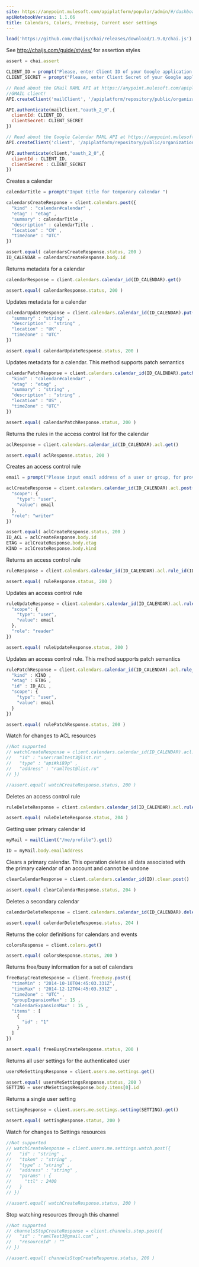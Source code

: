 ```yaml
---
site: https://anypoint.mulesoft.com/apiplatform/popular/admin/#/dashboard/apis/8157/versions/8356/portal/pages/7071/preview
apiNotebookVersion: 1.1.66
title: Calendars, Colors, Freebusy, Current user settings
---
```


```javascript
load('https://github.com/chaijs/chai/releases/download/1.9.0/chai.js')
```

See http://chaijs.com/guide/styles/ for assertion styles

```javascript
assert = chai.assert
```

```javascript
CLIENT_ID = prompt("Please, enter Client ID of your Google application.")
CLIENT_SECRET = prompt("Please, enter Client Secret of your Google application.")
```

```javascript
// Read about the GMail RAML API at https://anypoint.mulesoft.com/apiplatform/popular/admin/#/dashboard/apis/8157/versions/8356/contracts
//GMAIL client!
API.createClient('mailClient', '/apiplatform/repository/public/organizations/30/apis/7881/versions/8035/definition');
```

```javascript
API.authenticate(mailClient,"oauth_2_0",{
  clientId: CLIENT_ID,
  clientSecret: CLIENT_SECRET
})
```

```javascript
// Read about the Google Calendar RAML API at https://anypoint.mulesoft.com/apiplatform/popular/admin/#/dashboard/apis/8157/versions/8356/contracts
API.createClient('client', '/apiplatform/repository/public/organizations/30/apis/8157/versions/8356/definition');
```

```javascript
API.authenticate(client,"oauth_2_0",{
  clientId : CLIENT_ID,
  clientSecret : CLIENT_SECRET
})
```

Creates a calendar

```javascript
calendarTitle = prompt("Input title for temporary calendar ")
```

```javascript
calendarsCreateResponse = client.calendars.post({
  "kind" : "calendar#calendar" ,
  "etag" : "etag" ,
  "summary" : calendarTitle ,
  "description" : calendarTitle ,
  "location" : "CN" ,
  "timeZone" : "UTC"
})
```

```javascript
assert.equal( calendarsCreateResponse.status, 200 )
ID_CALENDAR = calendarsCreateResponse.body.id
```

Returns metadata for a calendar

```javascript
calendarResponse = client.calendars.calendar_id(ID_CALENDAR).get()
```

```javascript
assert.equal( calendarResponse.status, 200 )
```

Updates metadata for a calendar

```javascript
calendarUpdateResponse = client.calendars.calendar_id(ID_CALENDAR).put({
  "summary" : "string" ,
  "description" : "string" ,
  "location" : "UK" ,
  "timeZone" : "UTC"
})
```

```javascript
assert.equal( calendarUpdateResponse.status, 200 )
```

Updates metadata for a calendar. This method supports patch semantics

```javascript
calendarPatchResponse = client.calendars.calendar_id(ID_CALENDAR).patch({
  "kind" : "calendar#calendar" ,
  "etag" : "etag" ,
  "summary" : "string" ,
  "description" : "string" ,
  "location" : "US" ,
  "timeZone" : "UTC"
})
```

```javascript
assert.equal( calendarPatchResponse.status, 200 )
```

Returns the rules in the access control list for the calendar

```javascript
aclResponse = client.calendars.calendar_id(ID_CALENDAR).acl.get()
```

```javascript
assert.equal( aclResponse.status, 200 )
```

Creates an access control rule

```javascript
email = prompt("Please input email address of a user or group, for providing owner access to calendar. \nNote. Do not use your own email.")
```

```javascript
aclCreateResponse = client.calendars.calendar_id(ID_CALENDAR).acl.post({
  "scope": {
    "type": "user",
    "value": email
  },
  "role": "writer"
})
```

```javascript
assert.equal( aclCreateResponse.status, 200 )
ID_ACL = aclCreateResponse.body.id
ETAG = aclCreateResponse.body.etag
KIND = aclCreateResponse.body.kind
```

Returns an access control rule

```javascript
ruleResponse = client.calendars.calendar_id(ID_CALENDAR).acl.rule_id(ID_ACL).get()
```

```javascript
assert.equal( ruleResponse.status, 200 )
```

Updates an access control rule

```javascript
ruleUpdateResponse = client.calendars.calendar_id(ID_CALENDAR).acl.rule_id(ID_ACL).put({
  "scope": {
    "type": "user",
    "value": email
  },
  "role": "reader"
})
```

```javascript
assert.equal( ruleUpdateResponse.status, 200 )
```

Updates an access control rule. This method supports patch semantics

```javascript
rulePatchResponse = client.calendars.calendar_id(ID_CALENDAR).acl.rule_id(ID_ACL).patch({
  "kind" : KIND ,
  "etag" : ETAG ,
  "id" : ID_ACL ,
  "scope": {
    "type": "user",
    "value": email
  }
})
```

```javascript
assert.equal( rulePatchResponse.status, 200 )
```

Watch for changes to ACL resources

```javascript
//Not supported
// watchCreateResponse = client.calendars.calendar_id(ID_CALENDAR).acl.watch.post({
//   "id" : "user:ramltest3@list.ru" ,
//   "type" : "api#ki89p" ,
//   "address" : "ramlTest@list.ru"
// })
```

```javascript
//assert.equal( watchCreateResponse.status, 200 )
```

Deletes an access control rule

```javascript
ruleDeleteResponse = client.calendars.calendar_id(ID_CALENDAR).acl.rule_id(ID_ACL).delete()
```

```javascript
assert.equal( ruleDeleteResponse.status, 204 )
```

Getting user primary calendar id 

```javascript
myMail = mailClient("/me/profile").get()
```

```javascript
ID = myMail.body.emailAddress
```

Clears a primary calendar. This operation deletes all data associated with the primary calendar of an account and cannot be undone

```javascript
clearCalendarResponse = client.calendars.calendar_id(ID).clear.post()
```

```javascript
assert.equal( clearCalendarResponse.status, 204 )
```

Deletes a secondary calendar

```javascript
calendarDeleteResponse = client.calendars.calendar_id(ID_CALENDAR).delete()
```

```javascript
assert.equal( calendarDeleteResponse.status, 204 )
```

Returns the color definitions for calendars and events

```javascript
colorsResponse = client.colors.get()
```

```javascript
assert.equal( colorsResponse.status, 200 )
```

Returns free/busy information for a set of calendars

```javascript
freeBusyCreateResponse = client.freeBusy.post({
  "timeMin" : "2014-10-10T04:45:03.331Z",
  "timeMax" : "2014-12-12T04:45:03.331Z" ,
  "timeZone" : "UTC" ,
  "groupExpansionMax" : 15 ,
  "calendarExpansionMax" : 15 ,
  "items" : [
    {
      "id" : "1"
    }
  ]
})
```

```javascript
assert.equal( freeBusyCreateResponse.status, 200 )
```

Returns all user settings for the authenticated user

```javascript
usersMeSettingsResponse = client.users.me.settings.get()
```

```javascript
assert.equal( usersMeSettingsResponse.status, 200 )
SETTING = usersMeSettingsResponse.body.items[0].id
```

Returns a single user setting

```javascript
settingResponse = client.users.me.settings.setting(SETTING).get()
```

```javascript
assert.equal( settingResponse.status, 200 )
```

Watch for changes to Settings resources

```javascript
//Not supported
// watchCreateResponse = client.users.me.settings.watch.post({
//   "id" : "string" ,
//   "token" : "string" ,
//   "type" : "string" ,
//   "address" : "string" ,
//   "params" : {
//     "ttl" : 2400
//   }
// })
```

```javascript
//assert.equal( watchCreateResponse.status, 200 )
```

Stop watching resources through this channel

```javascript
//Not supported
// channelsStopCreateResponse = client.channels.stop.post({
//   "id" : "ramlTest3@gmail.com" ,
//   "resourceId" : ""
// })
```

```javascript
//assert.equal( channelsStopCreateResponse.status, 200 )
```